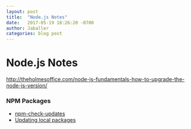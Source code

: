 ```yaml
---
layout: post
title:  "Node.js Notes"
date:   2017-05-19 18:26:20 -0700
author: Jaballer
categories: blog post
---
```


# Node.js Notes

http://theholmesoffice.com/node-js-fundamentals-how-to-upgrade-the-node-js-version/  

### NPM Packages

- [npm-check-updates](https://www.npmjs.com/package/npm-check-updates) 
- [Updating local packages](https://docs.npmjs.com/getting-started/updating-local-packages)
